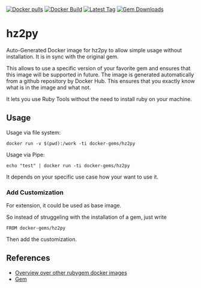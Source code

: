 [![Docker pulls](https://img.shields.io/docker/pulls/rubygem/hz2py.svg)](https://hub.docker.com/r/rubygem/hz2py/)
[![Docker Build](https://img.shields.io/docker/automated/rubygem/hz2py.svg)](https://hub.docker.com/r/rubygem/hz2py/)
[![Latest Tag](https://img.shields.io/github/tag/docker-rubygem/hz2py.svg)](https://hub.docker.com/r/rubygem/hz2py/)
[![Gem Downloads](https://img.shields.io/gem/dt/hz2py.svg)](https://rubygems.org/gems/hz2py/)
# hz2py

Auto-Generated Docker image for hz2py to allow simple usage without installation.
It is in sync with the original gem.

This allows to use a specific version of your favorite gem and ensures that this image will be supported in future.
The image is generated automatically from a github repository by Docker Hub.
This ensures that you exactly know what is in the image and what not.

It lets you use Ruby Tools without the need to install ruby on your machine.

## Usage

Usage via file system:

`docker run -v $(pwd):/work -ti docker-gems/hz2py`

Usage via Pipe:

`echo "test" | docker run -ti docker-gems/hz2py`

It depends on your specific use case how your want to use it.

### Add Customization

For extension, it could be used as base image.

So instead of struggeling with the installation of a gem, just write

`FROM docker-gems/hz2py`

Then add the customization.

## References

 - [Overview over other rubygem docker images](https://github.com/thinkbot/docker-rubygem)
 - [Gem](https://rubygems.org/gems/hz2py/)
